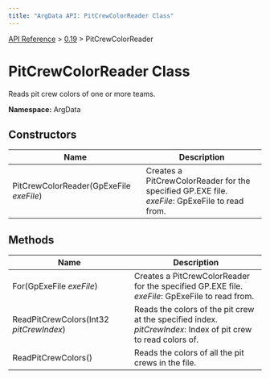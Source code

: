 ```yaml
---
title: "ArgData API: PitCrewColorReader Class"
---
```


[API Reference](/argdata/api/) &gt; [0.19](/argdata/api/0.19/) &gt; PitCrewColorReader

# PitCrewColorReader Class

Reads pit crew colors of one or more teams.

**Namespace:** ArgData

## Constructors

<table class="table table-bordered table-striped ">
<thead>
  <tr>
    <th>Name</th>
    <th>Description</th>
  </tr>
</thead>
<tbody>
  <tr>
    <td>PitCrewColorReader(GpExeFile <em>exeFile</em>)</td>
    <td>Creates a PitCrewColorReader for the specified GP.EXE file.<br /><em>exeFile</em>: GpExeFile to read from.<br /></td>
  </tr>
</tbody>
</table>


## Methods

<table class="table table-bordered table-striped ">
<thead>
  <tr>
    <th>Name</th>
    <th>Description</th>
  </tr>
</thead>
<tbody>
  <tr>
    <td>For(GpExeFile <em>exeFile</em>)</td>
    <td>Creates a PitCrewColorReader for the specified GP.EXE file.<br /><em>exeFile</em>: GpExeFile to read from.<br /></td>
  </tr>
  <tr>
    <td>ReadPitCrewColors(Int32 <em>pitCrewIndex</em>)</td>
    <td>Reads the colors of the pit crew at the specified index.<br /><em>pitCrewIndex</em>: Index of pit crew to read colors of.<br /></td>
  </tr>
  <tr>
    <td>ReadPitCrewColors()</td>
    <td>Reads the colors of all the pit crews in the file.</td>
  </tr>
</tbody>
</table>


